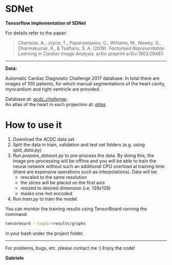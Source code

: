 # SDNet

**Tensorflow implementation of SDNet**


For details refer to the paper:

> Chartsias, A., Joyce, T., Papanastasiou, G., Williams, M., Newby, D., Dharmakumar, R., & Tsaftaris, S. A. (2019). 
> *Factorised Representation Learning in Cardiac Image Analysis*. arXiv preprint arXiv:1903.09467.

----------------------------------
**Data:**

Automatic Cardiac Diagnostic Challenge 2017 database. In total there are images of 100 patients, for which manual
segmentations of the heart cavity, myocardium and right ventricle are provided.

Database at: [*acdc_challenge*](https://www.creatis.insa-lyon.fr/Challenge/acdc/databases.html).\
An atlas of the heart in each projection at: [*atlas*](http://tuttops.altervista.org/ecocardiografia_base.html).

# How to use it

1. Download the ACDC data set
2. Split the data in train, validation and test set folders (e.g. using *split_data.py*)
3. Run *prepare_dataset.py* to pre-process the data. By doing this, the image pre-processing will be offline 
and you will be able to train the neural network without such an additional CPU overload at training time 
(there are expensive operations such as interpolations). Data will be:
    - rescaled to the same resolution
    - the slices will be placed on the first axis
    - resized to desired dimension (i.e. 128x128)
    - masks one-hot encoded
4. Run *train.py* to train the model.

You can monitor the training results using TensorBoard running the command:
```bash
tensorboard --logdir=results/graphs
```
in your bash under the project folder.

---------------------

For problems, bugs, etc. please contact me :)
Enjoy the code!

**Gabriele**